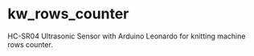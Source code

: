 # kw_rows_counter
HC-SR04 Ultrasonic Sensor with Arduino Leonardo for knitting machine rows counter.
